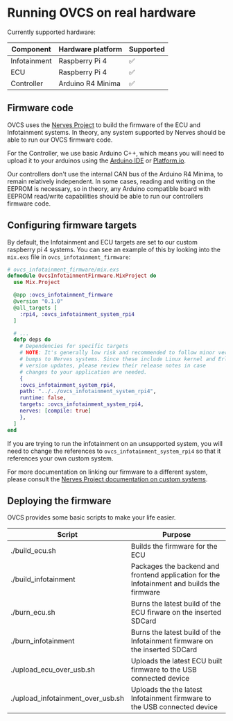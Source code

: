# Running OVCS on real hardware

Currently supported hardware:

| Component    | Hardware platform | Supported |
|--------------|-------------------|----------------|
| Infotainment | Raspberry Pi 4    |:white_check_mark:|
| ECU          | Raspberry Pi 4    |:white_check_mark:|
| Controller   | Arduino R4 Minima |:white_check_mark:|

## Firmware code

OVCS uses the [Nerves Project](https://github.com/nerves-project) to build the firmware of the ECU and Infotainment systems. In theory, any system supported by Nerves should be able to run our OVCS firmware code.

For the Controller, we use basic Arduino C++, which means you will need to upload it to your arduinos using the [Arduino IDE](https://www.arduino.cc/en/software) or [Platform.io](https://platformio.org/).

Our controllers don't use the internal CAN bus of the Arduino R4 Minima, to remain relatively independent. In some cases, reading and writing on the EEPROM is necessary, so in theory, any Arduino compatible board with EEPROM read/write capabilities should be able to run our controllers firmware code.

## Configuring firmware targets

By default, the Infotainment and ECU targets are set to our custom raspberry pi 4 systems. You can see an example of this by looking into the `mix.exs` file in `ovcs_infotainment_firmware`:

```elixir
# ovcs_infotainment_firmware/mix.exs
defmodule OvcsInfotainmentFirmware.MixProject do
  use Mix.Project

  @app :ovcs_infotainment_firmware
  @version "0.1.0"
  @all_targets [
    :rpi4, :ovcs_infotainment_system_rpi4
  ]

  # ...
  defp deps do
    # Dependencies for specific targets
    # NOTE: It's generally low risk and recommended to follow minor version
    # bumps to Nerves systems. Since these include Linux kernel and Erlang
    # version updates, please review their release notes in case
    # changes to your application are needed.
    {
    :ovcs_infotainment_system_rpi4,
    path: "../../ovcs_infotainment_system_rpi4",
    runtime: false,
    targets: :ovcs_infotainment_system_rpi4,
    nerves: [compile: true]
    },
  ]
end
```

If you are trying to run the infotainment on an unsupported system, you will need to change the references to `ovcs_infotainment_system_rpi4` so that it references your own custom system.

For more documentation on linking our firmware to a different system, please consult the [Nerves Project documentation on custom systems](https://hexdocs.pm/nerves/customizing-systems.html).

## Deploying the firmware

OVCS provides some basic scripts to make your life easier.

| Script                            | Purpose             |
|-----------------------------------|---------------------|
| ./build_ecu.sh | Builds the firmware for the ECU        |
| ./build_infotainment | Packages the backend and frontend application for the Infotainment and builds the firmware  |
| ./burn_ecu.sh | Burns the latest build of the ECU firware on the inserted SDCard |
| ./burn_infotainment | Burns the latest build of the Infotainment firmware on the inserted SDCard |
| ./upload_ecu_over_usb.sh | Uploads the latest ECU built firmware to the USB connected device |
| ./upload_infotainment_over_usb.sh | Uploads the the latest Infotainment firmware to the USB connected device |